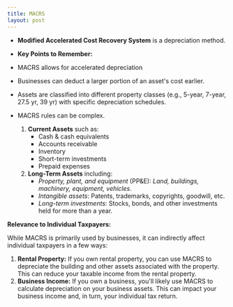 ```yaml
---
title: MACRS
layout: post
---
```


- **Modified Accelerated Cost Recovery System** is a depreciation method.

- **Key Points to Remember:**
- MACRS allows for accelerated depreciation
- Businesses can deduct a larger portion of an asset's cost earlier. 
- Assets are classified into different property classes (e.g., 5-year, 7-year, 27.5 yr, 39 yr) with specific depreciation schedules.
- MACRS rules can be complex.

  1. **Current Assets** such as:
     * Cash & cash equivalents
     * Accounts receivable
     * Inventory
     * Short-term investments
     * Prepaid expenses
  2. **Long-Term Assets** including:
     * *Property, plant, and equipment* (PP&E): *Land, buildings, machinery, equipment, vehicles*.
     * *Intangible assets*: Patents, trademarks, copyrights, goodwill, etc.
     * *Long-term investments*: Stocks, bonds, and other investments held for more than a year.


**Relevance to Individual Taxpayers:**

While MACRS is primarily used by businesses, it can indirectly affect individual taxpayers in a few ways:

1. **Rental Property:** If you own rental property, you can use MACRS to depreciate the building and other assets associated with the property. This can reduce your taxable income from the rental property.
2. **Business Income:** If you own a business, you'll likely use MACRS to calculate depreciation on your business assets. This can impact your business income and, in turn, your individual tax return.
